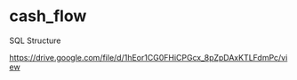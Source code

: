 # cash_flow

SQL Structure 

https://drive.google.com/file/d/1hEor1CG0FHiCPGcx_8pZpDAxKTLFdmPc/view
